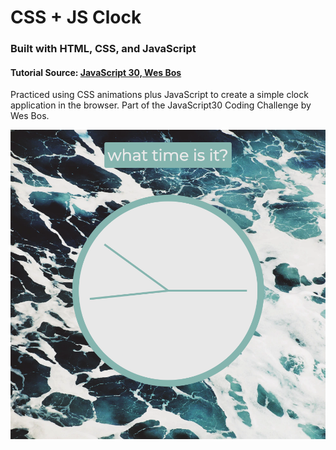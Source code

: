 # CSS + JS Clock
### Built with HTML, CSS, and JavaScript
#### Tutorial Source: [JavaScript 30, Wes Bos](https://javascript30.com/)

Practiced using CSS animations plus JavaScript to create a simple clock application in the browser. Part of the JavaScript30 Coding Challenge by Wes Bos.

![css-js-clock-screenshot](https://github.com/janenath/css_js_clock/blob/master/img/css_js_clock_screenshot.png "Clock Screenshot")
